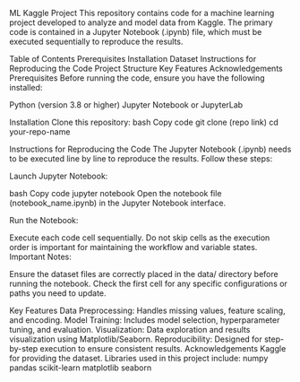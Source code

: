 ML Kaggle Project
This repository contains code for a machine learning project developed to analyze and model data from Kaggle. The primary code is contained in a Jupyter Notebook (.ipynb) file, which must be executed sequentially to reproduce the results.

Table of Contents
Prerequisites
Installation
Dataset
Instructions for Reproducing the Code
Project Structure
Key Features
Acknowledgements
Prerequisites
Before running the code, ensure you have the following installed:

Python (version 3.8 or higher)
Jupyter Notebook or JupyterLab

Installation
Clone this repository:
bash
Copy code
git clone (repo link)
cd your-repo-name

Instructions for Reproducing the Code
The Jupyter Notebook (.ipynb) needs to be executed line by line to reproduce the results. Follow these steps:

Launch Jupyter Notebook:

bash
Copy code
jupyter notebook
Open the notebook file (notebook_name.ipynb) in the Jupyter Notebook interface.

Run the Notebook:

Execute each code cell sequentially. Do not skip cells as the execution order is important for maintaining the workflow and variable states.
Important Notes:

Ensure the dataset files are correctly placed in the data/ directory before running the notebook.
Check the first cell for any specific configurations or paths you need to update.

Key Features
Data Preprocessing: Handles missing values, feature scaling, and encoding.
Model Training: Includes model selection, hyperparameter tuning, and evaluation.
Visualization: Data exploration and results visualization using Matplotlib/Seaborn.
Reproducibility: Designed for step-by-step execution to ensure consistent results.
Acknowledgements
Kaggle for providing the dataset.
Libraries used in this project include:
numpy
pandas
scikit-learn
matplotlib
seaborn
